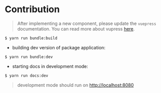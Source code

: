 # Contribution

> After implementing a new component, please update the `vuepress` documentation. You can read more about vupress [here](https://vuepress.vuejs.org/guide/#how-it-works).

```shell script
$ yarn run bundle:build
```

* building dev version of package application:

```shell script
$ yarn run bundle:dev
```

* starting docs in development mode:

```shell script
$ yarn run docs:dev
```

> development mode should run on [http://localhost:8080](http://localhost:8080)
